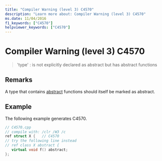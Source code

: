 ```yaml
---
title: "Compiler Warning (level 3) C4570"
description: "Learn more about: Compiler Warning (level 3) C4570"
ms.date: 11/04/2016
f1_keywords: ["C4570"]
helpviewer_keywords: ["C4570"]
---
```

# Compiler Warning (level 3) C4570

> 'type' : is not explicitly declared as abstract but has abstract functions

## Remarks

A type that contains [abstract](../../extensions/abstract-cpp-component-extensions.md) functions should itself be marked as abstract.

## Example

The following example generates C4570.

```cpp
// C4570.cpp
// compile with: /clr /W3 /c
ref struct X {   // C4570
// try the following line instead
// ref class X abstract {
   virtual void f() abstract;
};
```
